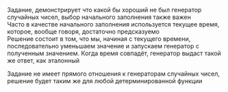 Задание, демонстрирует что какой бы хороший не был генератор случайных чисел, выбор начального заполнения также важен      
Часто в качестве начального заполнения используется текущее время, которое, вообще говоря, достаточно предсказуемо  
Решение состоит в том, что мы, начиная с текущего времени, последовательно уменьшаем значение и запускаем генератор с полученным значением. Когда время совпадёт, генератор выдаст такой же ответ, как эталонный

Задание не имеет прямого отношения к генераторам случайных чисел, решение будет таким же для любой детерминированной функции 


